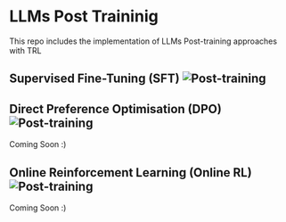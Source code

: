 # LLMs Post Traininig
This repo includes the implementation of LLMs Post-training approaches with TRL

## Supervised Fine-Tuning (SFT) ![Post-training](https://img.shields.io/badge/post-training-green)

## Direct Preference Optimisation (DPO) ![Post-training](https://img.shields.io/badge/post-training-green)
Coming Soon :)

## Online Reinforcement Learning (Online RL) ![Post-training](https://img.shields.io/badge/post-training-green)
Coming Soon :)
